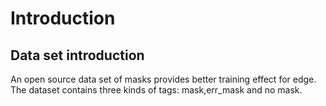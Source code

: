 # Introduction
##  Data set introduction 
An open source data set of masks provides better training effect for edge. The dataset contains three kinds of tags: mask,err_mask and no mask.
